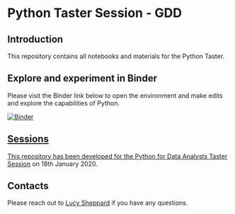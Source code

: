# Python Taster Session - GDD

## Introduction

This repository contains all notebooks and materials for the Python Taster.

## Explore and experiment in Binder

Please visit the Binder link below to open the environment and make edits and explore the capabilities of Python.

<a href="https://mybinder.org/v2/gh/lushep/python-taster-test/main" Target="_blank">
<img alt="Binder" src="https://mybinder.org/badge_logo.svg">

## Sessions

This repository has been developed for the [Python for Data Analysts Taster Session](https://godatadriven.com/topic/training-tasters-cloud-data-and-ai/) on 18th January 2020.

## Contacts

Please reach out to [Lucy Sheppard](https://github.com/lushep) if you have any questions.
